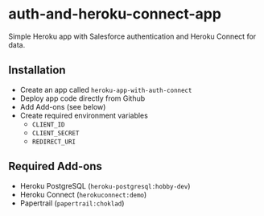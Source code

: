 # auth-and-heroku-connect-app
Simple Heroku app with Salesforce authentication and Heroku Connect for data. 

## Installation ##
* Create an app called `heroku-app-with-auth-connect`
* Deploy app code directly from Github
* Add Add-ons (see below)
* Create required environment variables
    - `CLIENT_ID`
    - `CLIENT_SECRET`
    - `REDIRECT_URI`


## Required Add-ons ##
* Heroku PostgreSQL (`heroku-postgresql:hobby-dev`)
* Heroku Connect (`herokuconnect:demo`)
* Papertrail (`papertrail:choklad`)